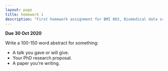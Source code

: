 ```yaml
---
layout: page
title: homework 1
description: "First homework assignment for BMI 883, Biomedical data science professional skills, to write an abstract for something."
---
```


**Due 30 Oct 2020**

Write a 100-150 word abstract for something:

- A talk you gave or will give.
- Your PhD research proposal.
- A paper you're writing.
